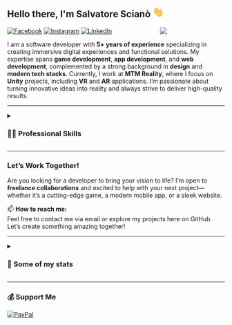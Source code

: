 

<h2> Hello there, I'm Salvatore Scianò <img src="https://raw.githubusercontent.com/ABSphreak/ABSphreak/master/gifs/Hi.gif" height="25px"></h2>

<img align="right" src="https://media2.giphy.com/media/zhYSVCirREeIZtONCI/giphy.gif" width='150'/> 

[![Facebook](https://img.shields.io/badge/Facebook-%231877F2.svg?logo=Facebook&logoColor=white)](https://facebook.com/https://www.facebook.com/ssciano1) [![Instagram](https://img.shields.io/badge/Instagram-%23E4405F.svg?logo=Instagram&logoColor=white)](https://instagram.com/https://www.instagram.com/salvo_desi_sc97_/) [![LinkedIn](https://img.shields.io/badge/LinkedIn-%230077B5.svg?logo=linkedin&logoColor=white)](https://linkedin.com/in/https://www.linkedin.com/in/salvatore-scian%C3%B2/) 

I am a software developer with **5+ years of experience** specializing in creating immersive digital experiences and functional solutions. My expertise spans **game development**, **app development**, and **web development**, complemented by a strong background in **design** and **modern tech stacks**. Currently, I work at **MTM Reality**, where I focus on **Unity** projects, including **VR** and **AR** applications. I’m passionate about turning innovative ideas into reality and always strive to deliver high-quality results.  

---

<details>
  <summary>
    <h3>👨‍💻 Professional Skills</h3> 
  </summary>

### Programming Languages  
- C#, Java, Python, Dart, PHP  
- **Web Development**: JavaScript, HTML, CSS, Bootstrap  

### Game Development & Design  
- **Game Engines**: Unity (2D/3D, VR, AR)  
- **3D Modeling & Design**: Blender, GIMP, Aseprite  
- **UI/UX Design Tools**: Figma, Canva, Dribbble  

### Mobile & Web App Development  
- **Mobile Platforms**: Android, Flutter  
- **Backend & Databases**: Firebase, MongoDB, Apache, MySQL, phpMyAdmin  

### DevOps & Version Control  
- **Version Control**: Git, GitHub, GitLab  

### Additional Skills  
- **Design Systems**: Responsive Design, Accessibility Standards, Wireframing, Prototyping  
- **Agile Practices**: Scrum, Kanban  
- **Software Architecture**: MVC, MVVM, Microservices, Solid  
- **APIs**: RESTful APIs 
- **Performance Optimization**: Code optimization
- **Collaboration Tools**: Jira, Trello, Slack, Notion, Teams


</details>

---

### Let’s Work Together!  
Are you looking for a developer to bring your vision to life? I’m open to **freelance collaborations** and excited to help with your next project—whether it’s a cutting-edge game, a modern mobile app, or a sleek website.  

📫 **How to reach me:**  
Feel free to contact me via email or explore my projects here on GitHub. Let’s create something amazing together!  

---

<details>
  <summary>
  <h3> 🏫 Some of my stats </h3>
  </summary>
  
![](https://github-readme-stats.vercel.app/api?username=salvatoresciano&theme=dark&hide_border=true&include_all_commits=true&count_private=true)<br/>
![](https://github-readme-streak-stats.herokuapp.com/?user=salvatoresciano&theme=dark&hide_border=true)<br/>
![](https://github-readme-stats.vercel.app/api/top-langs/?username=salvatoresciano&theme=dark&hide_border=true&include_all_commits=true&count_private=true&layout=compact)

### 🏆 GitHub Trophies
![](https://github-profile-trophy.vercel.app/?username=salvatoresciano&theme=dark&no-frame=true&no-bg=false&margin-w=4)

</details>


---


  ### 💰 Support Me
  [![PayPal](https://img.shields.io/badge/PayPal-00457C?style=for-the-badge&logo=paypal&logoColor=white)](https://paypal.me/https://www.paypal.me/salvosciano) 
